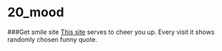 # 20_mood

###Get smile site
[This site](https://rndviktor2devman.github.io/20_mood/) serves to cheer you up.
Every visit it shows randomly chosen funny quote.
